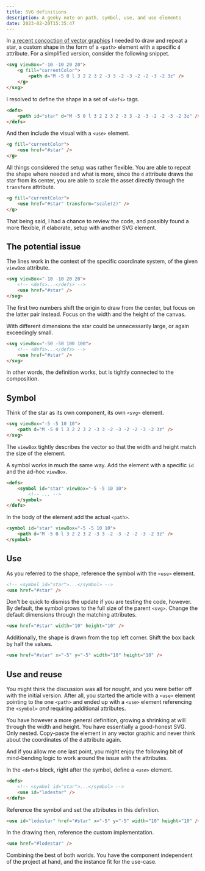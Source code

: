 ```yaml
---
title: SVG definitions
description: A geeky note on path, symbol, use, and use elements
date: 2023-02-20T15:35:47
---
```


In [a recent concoction of vector graphics](/the-faces-of-the-moon) I needed to draw and repeat a star, a custom shape in the form of a `<path>` element with a specific `d` attribute. For a simplified version, consider the following snippet.

```html
<svg viewBox="-10 -10 20 20">
	<g fill="currentColor">
		<path d="M -5 0 l 3 2 2 3 2 -3 3 -2 -3 -2 -2 -3 -2 3z" />
	</g>
</svg>
```

I resolved to define the shape in a set of `<defs>` tags.

```html
<defs>
	<path id="star" d="M -5 0 l 3 2 2 3 2 -3 3 -2 -3 -2 -2 -3 -2 3z" />
</defs>
```

And then include the visual with a `<use>` element.

```html
<g fill="currentColor">
	<use href="#star" />
</g>
```

All things considered the setup was rather flexible. You are able to repeat the shape where needed and what is more, since the `d` attribute draws the star from its center, you are able to scale the asset directly through the `transform` attribute.

```html
<g fill="currentColor">
	<use href="#star" transform="scale(2)" />
</g>
```

That being said, I had a chance to review the code, and possibly found a more flexible, if elaborate, setup with another SVG element.

## The potential issue

The lines work in the context of the specific coordinate system, of the given `viewBox` attribute.

```html
<svg viewBox="-10 -10 20 20">
	<!-- <defs>...</defs> -->
	<use href="#star" />
</svg>
```

The first two numbers shift the origin to draw from the center, but focus on the latter pair instead. Focus on the width and the height of the canvas.

With different dimensions the star could be unnecessarily large, or again exceedingly small.

```html
<svg viewBox="-50 -50 100 100">
	<!-- <defs>...</defs> -->
	<use href="#star" />
</svg>
```

In other words, the definition works, but is tightly connected to the composition.

## Symbol

Think of the star as its own component, its own `<svg>` element.

```html
<svg viewBox="-5 -5 10 10">
	<path d="M -5 0 l 3 2 2 3 2 -3 3 -2 -3 -2 -2 -3 -2 3z" />
</svg>
```

The `viewBox` tightly describes the vector so that the width and height match the size of the element.

A symbol works in much the same way. Add the element with a specific `id` and the ad-hoc `viewBox`.

```html
<defs>
	<symbol id="star" viewBox="-5 -5 10 10">
		<!-- ... -->
	</symbol>
</defs>
```

In the body of the element add the actual `<path>`.

```html
<symbol id="star" viewBox="-5 -5 10 10">
	<path d="M -5 0 l 3 2 2 3 2 -3 3 -2 -3 -2 -2 -3 -2 3z" />
</symbol>
```

## Use

As you referred to the shape, reference the symbol with the `<use>` element.

```html
<!-- <symbol id="star">...</symbol> -->
<use href="#star" />
```

Don't be quick to dismiss the update if you are testing the code, however. By default, the symbol grows to the full size of the parent `<svg>`. Change the default dimensions through the matching attributes.

```html
<use href="#star" width="10" height="10" />
```

Additionally, the shape is drawn from the top left corner. Shift the box back by half the values.

```html
<use href="#star" x="-5" y="-5" width="10" height="10" />
```

## Use and reuse

You might think the discussion was all for nought, and you were better off with the initial version. After all, you started the article with a `<use>` element pointing to the one `<path>` and ended up with a `<use>` element referencing the `<symbol>` _and_ requiring additional attributes.

You have however a more general definition, growing a shrinking at will through the width and height. You have essentially a good-honest SVG. Only nested. Copy-paste the element in any vector graphic and never think about the coordinates of the `d` attribute again.

And if you allow me one last point, you might enjoy the following bit of mind-bending logic to work around the issue with the attributes.

In the `<def>`s block, right after the symbol, define a `<use>` element.

```html
<defs>
	<!-- <symbol id="star">...</symbol> -->
	<use id="lodestar" />
</defs>
```

Reference the symbol and set the attributes in this definition.

```html
<use id="lodestar" href="#star" x="-5" y="-5" width="10" height="10" />
```

In the drawing then, reference the custom implementation.

```html
<use href="#lodestar" />
```

Combining the best of both worlds. You have the component independent of the project at hand, and the instance fit for the use-case.
